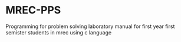 # MREC-PPS
Programming for problem solving laboratory manual for first year first semister students in mrec using c language

